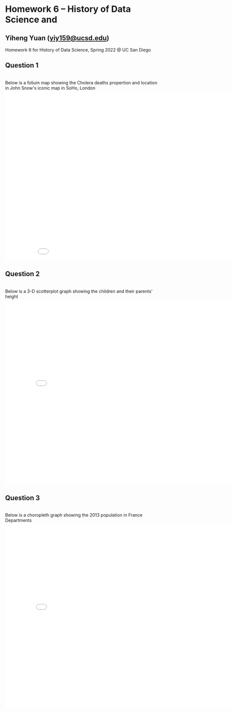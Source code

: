 # Homework 6 – History of Data Science and 
## Yiheng Yuan (yiy159@ucsd.edu)

Homework 6 for History of Data Science, Spring 2022 @ UC San Diego

## Question 1
<br>
Below is a folium map showing the Cholera deaths propertion and location in John Snow's iconic map in SoHo, London
<br>
<iframe src='snow-map.html' width=900 height=550 frameBorder=0></iframe>

## Question 2
<br>
Below is a 3-D scotterplot graph showing the children and their parents' height
<br>
<iframe src='galton-fig.html' width=800 height=600 frameBorder=0></iframe>

## Question 3
<br>
Below is a choropleth graph showing the 2013 population in France Departments
<br>
<iframe src='france-fig.html' width=800 height=600 frameBorder=0></iframe>
